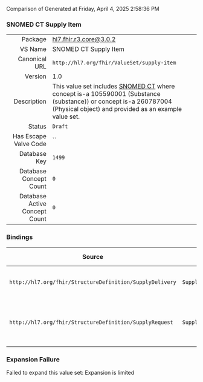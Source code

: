 Comparison of 
Generated at Friday, April 4, 2025 2:58:36 PM

### SNOMED CT Supply Item

|      |     |
| ---: | --- |
| Package | hl7.fhir.r3.core@3.0.2 |
| VS Name | SNOMED CT Supply Item |
| Canonical URL | `http://hl7.org/fhir/ValueSet/supply-item` |
| Version | 1.0 |
| Description | This value set includes [SNOMED CT](http://snomed.info/sct) where concept is-a 105590001 (Substance (substance)) or  concept is-a 260787004 (Physical object)  and provided as an example value set. |
| Status | `Draft` |
| Has Escape Valve Code | `` |
| Database Key | `1499` |
| Database Concept Count | `0` |
| Database Active Concept Count | `0` |
### Bindings

| Source | Element | Binding | Strength | Element Short |
| ------ | ------- | ------- | -------- | ------------- |
| `http://hl7.org/fhir/StructureDefinition/SupplyDelivery` | `SupplyDelivery.suppliedItem.item[x]` | `http://hl7.org/fhir/ValueSet/supply-item` | `Example` | Medication, Substance, or Device supplied |
| `http://hl7.org/fhir/StructureDefinition/SupplyRequest` | `SupplyRequest.orderedItem.item[x]` | `http://hl7.org/fhir/ValueSet/supply-item` | `Example` | Medication, Substance, or Device requested to be supplied |

### Expansion Failure

Failed to expand this value set: Expansion is limited
